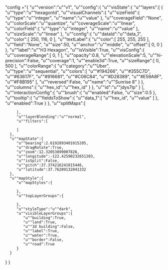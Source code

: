 "config ="{
   "u""version":"u""v1",
   "u""config":{
      "u""visState":{
         "u""layers":[
            {
               "u""type":"u""hexagonId",
               "u""visualChannels":{
                  "u""sizeField":{
                     "u""type":"u""integer",
                     "u""name":"u""value"
                  },
                  "u""coverageField":"None",
                  "u""colorScale":"u""quantize",
                  "u""coverageScale":"u""linear",
                  "u""colorField":{
                     "u""type":"u""integer",
                     "u""name":"u""value"
                  },
                  "u""sizeScale":"u""linear"
               },
               "u""config":{
                  "u""dataId":"u""data_1",
                  "u""color":[
                     250,
                     116,
                     0
                  ],
                  "u""textLabel":{
                     "u""color":[
                        255,
                        255,
                        255
                     ],
                     "u""field":"None",
                     "u""size":50,
                     "u""anchor":"u""middle",
                     "u""offset":[
                        0,
                        0
                     ]
                  },
                  "u""label":"u""H3 Hexagon",
                  "u""isVisible":True,
                  "u""visConfig":{
                     "u""coverageRange":[
                        0,
                        1
                     ],
                     "u""opacity":0.8,
                     "u""elevationScale":5,
                     "u""hi-precision":False,
                     "u""coverage":1,
                     "u""enable3d":True,
                     "u""sizeRange":[
                        0,
                        500
                     ],
                     "u""colorRange":{
                        "u""category":"u""Uber",
                        "u""type":"u""sequential",
                        "u""colors":[
                           "u""#194266",
                           "u""#355C7D",
                           "u""#63617F",
                           "u""#916681",
                           "u""#C06C84",
                           "u""#D28389",
                           "u""#E59A8F",
                           "u""#F8B195"
                        ],
                        "u""reversed":False,
                        "u""name":"u""Sunrise 8"
                     }
                  },
                  "u""columns":{
                     "u""hex_id":"u""hex_id"
                  }
               },
               "u""id":"u""jdys7lp"
            }
         ],
         "u""interactionConfig":{
            "u""brush":{
               "u""enabled":False,
               "u""size":0.5
            },
            "u""tooltip":{
               "u""fieldsToShow":{
                  "u""data_1":[
                     "u""hex_id",
                     "u""value"
                  ]
               },
               "u""enabled":True
            }
         },
         "u""splitMaps":[

         ],
         "u""layerBlending":"u""normal",
         "u""filters":[

         ]
      },
      "u""mapState":{
         "u""bearing":2.6192893401015205,
         "u""dragRotate":True,
         "u""zoom":12.32053899007826,
         "u""longitude":-122.42590232651203,
         "u""isSplit":False,
         "u""pitch":37.374216241015446,
         "u""latitude":37.76209132041332
      },
      "u""mapStyle":{
         "u""mapStyles":{

         },
         "u""topLayerGroups":{

         },
         "u""styleType":"u""dark",
         "u""visibleLayerGroups":{
            "u""building":True,
            "u""land":True,
            "u""3d building":False,
            "u""label":True,
            "u""water":True,
            "u""border":False,
            "u""road":True
         }
      }
   }
}
